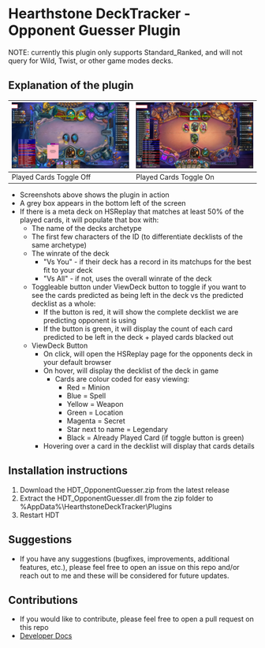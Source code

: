 # Hearthstone DeckTracker - Opponent Guesser Plugin

NOTE: currently this plugin only supports Standard_Ranked, and will not query for Wild, Twist, or other game modes decks.

## Explanation of the plugin

<!-- Table with 1 row with 2 columns -->
| ![InGameView](./Documents/Images/InGameView_F.png) | ![InGameView](./Documents/Images/InGameView_T.png) |
|----|----|
| Played Cards Toggle Off | Played Cards Toggle On |

- Screenshots above shows the plugin in action
- A grey box appears in the bottom left of the screen
- If there is a meta deck on HSReplay that matches at least 50% of the played cards, it will populate that box with:
  - The name of the decks archetype
  - The first few characters of the ID (to differentiate decklists of the same archetype)
  - The winrate of the deck
    - "Vs You" - if their deck has a record in its matchups for the best fit to your deck
    - "Vs All" - if not, uses the overall winrate of the deck
  - Toggleable button under ViewDeck button to toggle if you want to see the cards predicted as being left in the deck vs the predicted decklist as a whole:
    - If the button is red, it will show the complete decklist we are predicting opponent is using
    - If the button is green, it will display the count of each card predicted to be left in the deck + played cards blacked out
  - ViewDeck Button
    - On click, will open the HSReplay page for the opponents deck in your default browser
    - On hover, will display the decklist of the deck in game
      - Cards are colour coded for easy viewing:
        - Red = Minion
        - Blue = Spell
        - Yellow = Weapon
        - Green = Location
        - Magenta = Secret
        - Star next to name = Legendary
        - Black = Already Played Card (if toggle button is green)
    - Hovering over a card in the decklist will display that cards details


## Installation instructions

1. Download the HDT_OpponentGuesser.zip from the latest release
2. Extract the HDT_OpponentGuesser.dll from the zip folder to %AppData%\HearthstoneDeckTracker\Plugins
3. Restart HDT

## Suggestions

- If you have any suggestions (bugfixes, improvements, additional features, etc.), please feel free to open an issue on this repo and/or reach out to me and these will be considered for future updates.

## Contributions

- If you would like to contribute, please feel free to open a pull request on this repo
- [Developer Docs](./Documents/DeveloperDocs.md)
